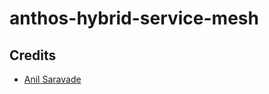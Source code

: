 # anthos-hybrid-service-mesh
## Credits
- [Anil Saravade](https://www.linkedin.com/in/anilgsaravade/)
